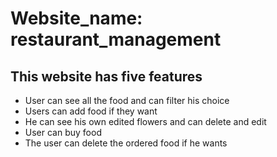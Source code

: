 # Website_name: restaurant_management

## This website has five features
* User can see all the food and can filter his choice
* Users can add food if they want
* He can see his own edited flowers and can delete and edit
* User can buy food
* The user can delete the ordered food if he wants
